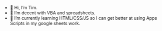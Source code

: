 - 👋 Hi, I’m Tim.
- 👀 I’m decent with VBA and spreadsheets.
- 🌱 I’m currently learning HTML/CSS/JS so I can get better at using Apps Scripts in my google sheets work.
  
<!---
tim-c-1/tim-c-1 is a ✨ special ✨ repository because its `README.md` (this file) appears on your GitHub profile.
You can click the Preview link to take a look at your changes.
--->
